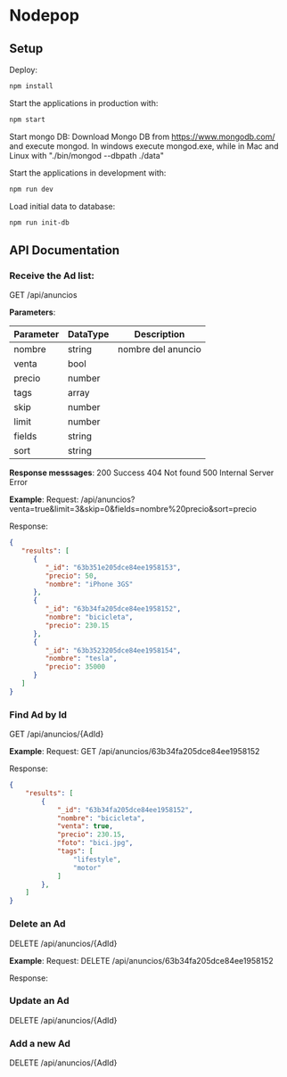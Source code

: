 # Nodepop

## Setup

Deploy:

```sh
npm install
```

Start the applications in production with:

```sh
npm start 
```

Start mongo DB:
Download Mongo DB from https://www.mongodb.com/ and execute mongod. In windows execute mongod.exe, while in Mac and Linux with "./bin/mongod --dbpath ./data"

Start the applications in development with:

```sh
npm run dev 
```

Load initial data to database:

```sh
npm run init-db
```


## API Documentation 

### Receive the Ad list:
GET /api/anuncios

**Parameters**:

| **Parameter** | **DataType** | **Description**    |
|---------------|--------------|--------------------|
| nombre        | string       | nombre del anuncio |
| venta         | bool         |                    |
| precio        | number       |                    |
| tags          | array        |                    |
| skip          | number       |                    |
| limit         | number       |                    |
| fields        | string       |                    |
| sort          | string       |                    |

**Response messsages**:
200 Success
404 Not found
500 Internal Server Error


**Example**:
Request:
/api/anuncios?venta=true&limit=3&skip=0&fields=nombre%20precio&sort=precio

Response:
```json
{
   "results": [
      {
         "_id": "63b351e205dce84ee1958153",
         "precio": 50,
         "nombre": "iPhone 3GS"
      },
      {
         "_id": "63b34fa205dce84ee1958152",
         "nombre": "bicicleta",
         "precio": 230.15
      },
      {
         "_id": "63b3523205dce84ee1958154",
         "nombre": "tesla",
         "precio": 35000
      }
   ]
}
```

### Find Ad by Id
GET /api/anuncios/{AdId}

**Example**:
Request: GET /api/anuncios/63b34fa205dce84ee1958152

Response:
```json
{
    "results": [
        {
            "_id": "63b34fa205dce84ee1958152",
            "nombre": "bicicleta",
            "venta": true,
            "precio": 230.15,
            "foto": "bici.jpg",
            "tags": [
                "lifestyle",
                "motor"
            ]
        },
    ]
}
```

### Delete an Ad 
DELETE /api/anuncios/{AdId}

**Example**:
Request: DELETE /api/anuncios/63b34fa205dce84ee1958152

Response:

### Update an Ad 
DELETE /api/anuncios/{AdId}

### Add a new Ad 
DELETE /api/anuncios/{AdId}




